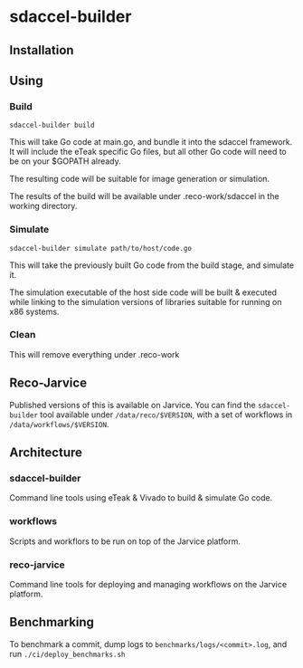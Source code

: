 # sdaccel-builder

## Installation

## Using

### Build

```
sdaccel-builder build
```

This will take Go code at main.go, and bundle it into the sdaccel framework. It will include the eTeak specific Go files, but all other Go code will need to be on your $GOPATH already.

The resulting code will be suitable for image generation or simulation.

The results of the build will be available under .reco-work/sdaccel in the working directory.


### Simulate

```
sdaccel-builder simulate path/to/host/code.go
```

This will take the previously built Go code from the build stage, and simulate it.

The simulation executable of the host side code will be built & executed while linking to the simulation versions of libraries suitable for running on x86 systems.


### Clean

This will remove everything under .reco-work

## Reco-Jarvice

Published versions of this is available on Jarvice. You can find the
`sdaccel-builder` tool available under `/data/reco/$VERSION`, with a set of
workflows in `/data/workflows/$VERSION`.

## Architecture

### sdaccel-builder

Command line tools using eTeak & Vivado to build & simulate Go code.

### workflows

Scripts and workflors to be run on top of the Jarvice platform.

### reco-jarvice

Command line tools for deploying and managing workflows on the Jarvice platform.

## Benchmarking

To benchmark a commit, dump logs to `benchmarks/logs/<commit>.log`, and run `./ci/deploy_benchmarks.sh`
